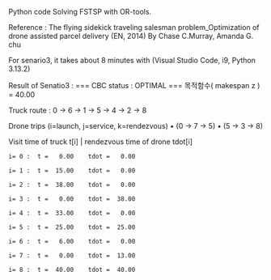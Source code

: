 Python code Solving FSTSP with OR-tools. 

Reference : The flying sidekick traveling salesman problem_Optimization of drone assisted parcel delivery (EN, 2014) By Chase C.Murray, Amanda G. chu

For senario3, it takes about 8 minutes with (Visual Studio Code, i9, Python 3.13.2)

Result of Senatio3 : 
  === CBC status : OPTIMAL ===
  목적함수( makespan z ) = 40.00
  
  Truck route : 0 -> 6 -> 1 -> 5 -> 4 -> 2 -> 8
  
  Drone trips (i=launch, j=service, k=rendezvous)
    • (0 → 7 → 5)
    • (5 → 3 → 8)
  
  Visit time of truck   t[i]   |   rendezvous time of drone   tdot[i]
  
    i= 0 :  t =   0.00    tdot =   0.00
    
    i= 1 :  t =  15.00    tdot =   0.00
    
    i= 2 :  t =  38.00    tdot =   0.00
    
    i= 3 :  t =   0.00    tdot =  38.00
    
    i= 4 :  t =  33.00    tdot =   0.00
    
    i= 5 :  t =  25.00    tdot =  25.00
    
    i= 6 :  t =   6.00    tdot =   0.00
    
    i= 7 :  t =   0.00    tdot =  13.00
    
    i= 8 :  t =  40.00    tdot =  40.00
    
